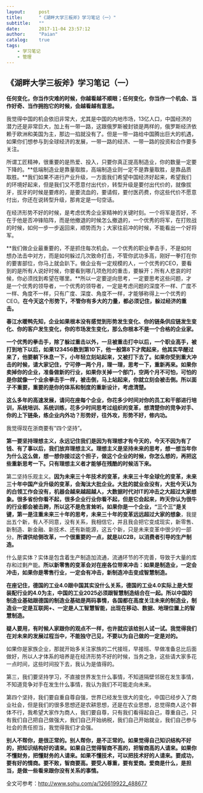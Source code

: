 ```yaml
---
layout:     post
title:      "《湖畔大学三板斧》学习笔记（一）"
subtitle:   ""
date:       2017-11-04 23:57:12
author:     "Paian"
catalog:    true
tags:
    - 学习笔记
    - 管理
---
```


## 《湖畔大学三板斧》学习笔记（一）

**任何变化，你当作灾难的时候，你越看越不顺眼；任何变化，你当作一个机会、当作好奇、当作拥抱它的时候，会越看越有意思。**

我觉得中国的机会依旧非常大，尤其是中国的内地市场，13亿人口，中国经济的潜力还是非常巨大，加上有一带一路，这跟俄罗斯被封锁是两样的，俄罗斯经济依赖于欧洲和美国为主，那边一掐就没有了。但是一带一路给中国腾出巨大的机遇，如果你们想参与到全球经济的发展，一带一路的经济、一带一路的投资和合作要多关注。

所谓工匠精神，很重要的是热爱、投入，只要你真正提高制造业，你的数量一定要下降的。**低端制造业是靠量取胜，高端制造业则一定不是靠量取胜，是靠品质取胜。**我们如果不进行产业升级，一方面我们希望中国经济好起来，希望我们的环境好起来，但是我们又不愿意付出代价，转型升级是要付出代价的，就像拔牙，拔牙的时候是要疼的，是要流血的，要请假，要付医药费，你这些代价不愿意付出，你还在说转型升级，那肯定是一句空话。

在经济形势不好的时候，是考虑优秀企业家精神的关键时刻。一个将军是否好，不在于他是否冲锋陷阵，而是他撤退的时候怎么撤退的，一个优秀的将军，在打败战的时候，如何一步一步返回来，顺势而为；大家往前冲的时候，不能看出一个好将军。

**我们做企业最重要的，不是抓住每次机会。一个优秀的职业拳击手，不是如何想办法击中对方，而是如何躲过几次致命打击，不管你武功多高，刚好一拳打在你的要害部位，你马上就会趴下。做企业有一定规模的人，一个优秀的CEO，要看到的是所有人说好时候，你要看到哪几项危险的重击，要躲开；所有人悲哀的时候，你必须找到希望在哪里。**所以一定要逆向思考，一定要思考这些问题，才是一个优秀的领导者，一个优秀的领导者，一定是考虑问题的深度不一样、广度不一样、角度不一样，只有广度、深度、角度不一样，才能够称得上一个优秀的CEO。**在今天这个形势下，不管你有多大的力量，都必须记住，躲过经济的重击。**

**春江水暖鸭先知，企业如果根本没有感觉到形势发生变化、你的链条供应链发生变化、你的客户发生变化，你的市场发生变化，那么你根本不是一个合格的企业家。**

**一个优秀的拳击手，除了躲过重击以外，一旦被重击打中以后，一个职业高手，被打到地下以后，如果123456数到第10下，他一般第8下才爬起来，他其实早醒过来了，他要躺下休息一下，小年轻立刻站起来，又被打下去了。如果你受到重大冲击的时候，请大家记住，宁可停一两个月，理一理，思考一下，重新再来。如果你卖掉你的企业，准备做新的行业，如果你关掉一个部门，空两个月不可怕，可怕的是你就像一个业余拳击手一样，被击倒，马上站起来，你就立刻会被击倒。所以面子不重要，重要的是你的体系和制度的重新设计，考虑清楚。**

**这么多年的高速发展，请问在座每个企业，你花多少时间对你的员工和干部进行培训，系统培训、系统训练，花多少时间思考过组织的变革，想清楚你的竞争对手、你的上下链条，练企业内外功？形势好，往外攻，形势不好，修内功。**

我觉得现在浙商要有“四个坚持”。

**第一要坚持理想主义，永远记住我们是因为有理想才有今天的，今天不因为有了钱、有了事以后，我们放弃理想主义。理想主义是坚持未来的思考，想一想当年你为什么这么做，想一想你接过这个担子，做这个企业的时候，你怎么想的，再把这些重新思考一下。只有理想主义者才能够在残酷的时候活下来。**

第二坚持乐观主义。**因为未来三十年技术的变革，未来三十年全球化的变革，未来三十年中国产业升级的变革，会淘汰大批企业。大批的就业会没有，大批今天认为的白领工作会没有，机器会越来越超越人，大数据时代对IT的冲击之大超过大家想象。很多省份你看不起，很多企业行业你看不起，但是它会起来，昨天你认为很牛的行业都会被击跨，所以这不是危言耸听。如果你是一个企业，“三个三”是关键，第一是注重未来三十年的思考，未来三十年的变革远远超过大家的想象**，我提出五个新，有人不同意，没有关系，我相信它，并且我会把它变成现实，新零售、新制造、新金融、新技术、还有新能源，这五个新，只是未来变革中很少的一部分。**所谓供给侧改革，一个很重要的一点，就是以C2B，以消费者引导的生产制造。**

什么是实体？实体是包含着生产制造加流通，流通环节的不完善，导致于大量的库存和过剩产能。**所以新零售的变革会对在座各位带来冲击：如果是制造业，一定会冲击，如果你是零售行业，一定会有冲击，新制造冲击变成智慧制造。**

**在座记住，德国的工业4.0跟中国其实没什么关系，德国的工业4.0实际上是大型装配行业的4.0为主，中国的工业2025必须跟智慧制造结合在一起。所以中国的制造业基础跟德国的制造业基础是两码事情，各国都在高度关注未来的制造业，制造业一定是互联网+、一定是人工智慧智能，出现在移动、数据、地理位置上的智慧制造。**

**疑人要用，有时候人家跟你的观点不一样，也许就应该给别人试一试。我觉得我们在对未来的发展过程当中，不能独守己见，不要以为自己做的一定是对的。**

如果你是家族企业，那就开始多关注家族的二代接班，早接班、早做准备总比后面做好，所以人才体系的培养是在经济形势不好的时候，当务之急，这些请大家多花一点时间，这些时间投下去，我认为是值得的。

第三，我们要坚持学习，不直接世界发生什么事情，不知道隔壁邻居在发生事情，不知道竞争对手在发生什么事情，我认为我们不可能走向未来。

第四个坚持，我们要自重自尊自强，世界已经发生很大的变化，中国已经步入了商业社会，但是我们的很多思想还是农耕思想，还是在农业思想，总觉得商人这个群体不行，我希望大家作为商人，我们要自尊，只有我们看得起自己，尊重自己，只有我们自己把自己做强大，我们自己开始纳税，我们自己开始就业，我们自己参与社会的责任担当，我觉得我们才会强。

**别人不帮你，是很正常的。别人帮你，是不正常的。如果觉得自己知识结构不好的，把知识结构好的请来。如果自己觉得智商不高的，把智商高的人请来。如果你不懂财务，把懂财务的人请来。如果不懂技术，可以把技术好的人请来。要成功，要有好的情商。要不败，智商要高。要受人尊重，要有爱商。爱商是什么，是担当，是做一些看来跟你没有关系的事情。**

全文可参考：http://www.sohu.com/a/126619922_488677





